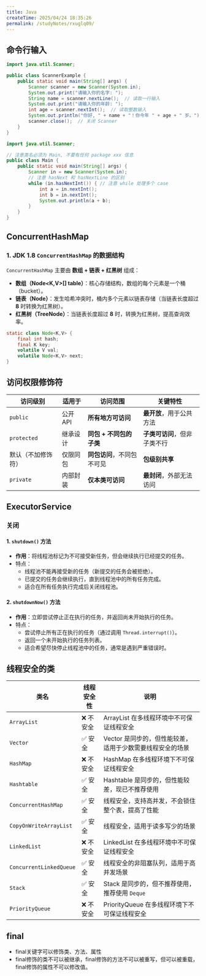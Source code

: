 ```yaml
---
title: Java
createTime: 2025/04/24 18:35:26
permalink: /studyNotes/rxuglq09/
---
```

## 命令行输入

```java
import java.util.Scanner;

public class ScannerExample {
    public static void main(String[] args) {
        Scanner scanner = new Scanner(System.in);
        System.out.print("请输入你的名字: ");
        String name = scanner.nextLine();  // 读取一行输入
        System.out.print("请输入你的年龄: ");
        int age = scanner.nextInt();  // 读取整数输入
        System.out.println("你好, " + name + "！你今年 " + age + " 岁。");
        scanner.close();  // 关闭 Scanner
    }
}

```

```java
import java.util.Scanner;

// 注意类名必须为 Main, 不要有任何 package xxx 信息
public class Main {
    public static void main(String[] args) {
        Scanner in = new Scanner(System.in);
        // 注意 hasNext 和 hasNextLine 的区别
        while (in.hasNextInt()) { // 注意 while 处理多个 case
            int a = in.nextInt();
            int b = in.nextInt();
            System.out.println(a + b);
        }
    }
}
```

## ConcurrentHashMap

### **1. JDK 1.8 `ConcurrentHashMap` 的数据结构**

`ConcurrentHashMap` 主要由 **数组 + 链表 + 红黑树** 组成：

- **数组（Node<K,V>[] table）**：核心存储结构，数组的每个元素是一个桶（bucket）。
- **链表（Node）**：发生哈希冲突时，桶内多个元素以链表存储（当链表长度超过 **8** 时转换为红黑树）。
- **红黑树（TreeNode）**：当链表长度超过 **8** 时，转换为红黑树，提高查询效率。

```java
static class Node<K,V> {
    final int hash;
    final K key;
    volatile V val;
    volatile Node<K,V> next;
}
```

## 访问权限修饰符

| **访问级别**       | **适用于** | **访问范围**               | **关键特性**                 |
| ------------------ | ---------- | -------------------------- | ---------------------------- |
| `public`           | 公开 API   | **所有地方可访问**         | **最开放**，用于公共方法     |
| `protected`        | 继承设计   | **同包 + 不同包的子类**    | **子类可访问**，但非子类不行 |
| 默认（不加修饰符） | 仅限同包   | **同包访问**，不同包不可见 | **包级别共享**               |
| `private`          | 内部封装   | **仅本类可访问**           | **最封闭**，外部无法访问     |

## ExecutorService

### 关闭

#### 1. `shutdown()` 方法

- **作用**：将线程池标记为不可接受新任务，但会继续执行已经提交的任务。
- 特点：
  - 线程池不能再接受新的任务（新提交的任务会被拒绝）。
  - 已提交的任务会继续执行，直到线程池中的所有任务完成。
  - 适合在所有任务执行完成后关闭线程池。

#### 2. `shutdownNow()` 方法

- **作用**：立即尝试停止正在执行的任务，并返回尚未开始执行的任务。
- 特点：
  - 尝试停止所有正在执行的任务（通过调用 `Thread.interrupt()`）。
  - 返回一个未开始执行的任务列表。
  - 适合希望尽快停止线程池中的任务，通常是遇到严重错误时。

## 线程安全的类

| 类名                    | 线程安全性 | 说明                                                      |
| ----------------------- | ---------- | --------------------------------------------------------- |
| `ArrayList`             | ❌ 不安全   | ArrayList 在多线程环境中不可保证线程安全                  |
| `Vector`                | ✅ 安全     | Vector 是同步的，但性能较差，适用于少数需要线程安全的场景 |
| `HashMap`               | ❌ 不安全   | HashMap 在多线程环境下不可保证线程安全                    |
| `Hashtable`             | ✅ 安全     | Hashtable 是同步的，但性能较差，现已不推荐使用            |
| `ConcurrentHashMap`     | ✅ 安全     | 线程安全，支持高并发，不会锁住整个表，提高了性能          |
| `CopyOnWriteArrayList`  | ✅ 安全     | 线程安全，适用于读多写少的场景                            |
| `LinkedList`            | ❌ 不安全   | LinkedList 在多线程环境中不可保证线程安全                 |
| `ConcurrentLinkedQueue` | ✅ 安全     | 线程安全的非阻塞队列，适用于高并发场景                    |
| `Stack`                 | ✅ 安全     | Stack 是同步的，但不推荐使用，推荐使用 `Deque`            |
| `PriorityQueue`         | ❌ 不安全   | PriorityQueue 在多线程环境下不可保证线程安全              |

## final

- final关键字可以修饰类、方法、属性
- final修饰的类不可以被继承，final修饰的方法不可以被重写，但可以被重载，final修饰的属性不可以修改值。

